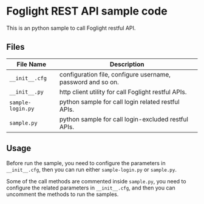 # Foglight REST API sample code

This is an python sample to call Foglight restful API.
## Files

| File Name | Description |
| ------ | ------ |
| `__init__.cfg` | configuration file, configure username, password and so on. |
| `__init__.py` | http client utility for call Foglight restful APIs. |
| `sample-login.py` | python sample for call login related restful APIs. |
| `sample.py` | python sample for call login-excluded restful APIs. |

## Usage

Before run the sample, you need to configure the parameters in `__init__.cfg`, then you can run either `sample-login.py` or `sample.py`. 

Some of the call methods are commented inside `sample.py`, you need to configure the related parameters in `__init__.cfg`, and then you can uncomment the methods to run the samples.
